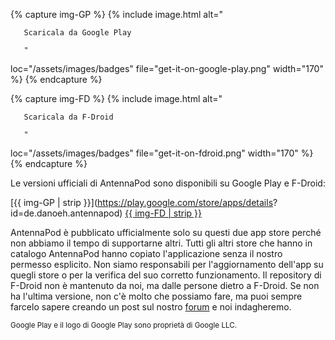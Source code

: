 {% capture img-GP %} {% include image.html alt="

       Scaricala da Google Play

       "

loc="/assets/images/badges" file="get-it-on-google-play.png" width="170" %} {%
endcapture %}

{% capture img-FD %} {% include image.html alt="

       Scaricala da F-Droid

       "

loc="/assets/images/badges" file="get-it-on-fdroid.png" width="170" %} {%
endcapture %}

Le versioni ufficiali di AntennaPod sono disponibili su Google Play e F-Droid:

[{{ img-GP | strip }}](https://play.google.com/store/apps/details?
id=de.danoeh.antennapod) [{{ img-FD |
strip }}](https://f-droid.org/packages/de.danoeh.antennapod/)

AntennaPod è pubblicato ufficialmente solo su questi due app store perché non
abbiamo il tempo di supportarne altri. Tutti gli altri store che hanno in
catalogo AntennaPod hanno copiato l'applicazione senza il nostro permesso
esplicito. Non siamo responsabili per l'aggiornamento dell'app su quegli store o
per la verifica del suo corretto funzionamento. Il repository di F-Droid non è
mantenuto da noi, ma dalle persone dietro a F-Droid. Se non ha l'ultima
versione, non c'è molto che possiamo fare, ma puoi sempre farcelo sapere creando
un post sul nostro [forum](https://forum.antennapod.org/) e noi indagheremo.

<small>Google Play e il logo di Google Play sono proprietà di Google LLC.</small>
